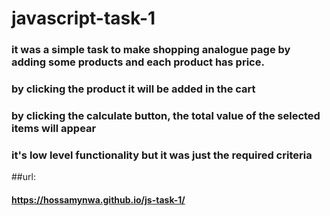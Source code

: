 # javascript-task-1

### it was a simple task to make shopping analogue page by adding some products and each product has price.
### by clicking the product it will be added in the cart 
### by clicking the calculate button, the total value of the selected items will appear
### it's low level functionality but it was just the required criteria 

##url:
#### https://hossamynwa.github.io/js-task-1/



